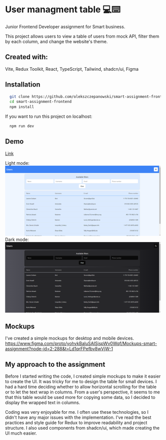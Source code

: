 
# User managment table 💻⌨️

Junior Frontend Developer assignment for Smart business.

This project allows users to view a table of users from mock API, filter them by each column, and change the website's theme.

## Created with:
Vite, Redux Toolkit, React, TypeScript, Tailwind, shadcn/ui, Figma


## Installation

```bash
  git clone https://github.com/olekszczepanowski/smart-assignment-frontend.git
  cd smart-assignment-frontend
  npm install
```
If you want to run this project on localhost:
```bash
  npm run dev
```
## Demo
[Link](https://olekszczepanowski.github.io/smart-assignment-frontend/)

Light mode:
![Demo image](src/assets/lightMode.png)
Dark mode:
![Demo image](src/assets/darkMode.png)

## Mockups
I've created a simple mockups for desktop and mobile devices.
https://www.figma.com/proto/yohvkBaluSAISjspWv0Wqf/Mockups-smart-assignment?node-id=2-288&t=Ld1qrFPefbv8wVjW-1

## My approach to the assignment

Before I started writing the code, I created simple mockups to make it easier to create the UI.
It was tricky for me to design the table for small devices. I had a hard time deciding whether to allow horizontal scrolling for the table or to let the text wrap in columns. From a user's perspective, it seems to me that this table would be used more for copying some data, so I decided to display the wrapped text in columns.

Coding was very enjoyable for me. I often use these technologies, so I didn't have any major issues with the implementation. I've read the best practices and style guide for Redux to improve readability and project structure. I also used components from shadcn/ui, which made creating the UI much easier.
